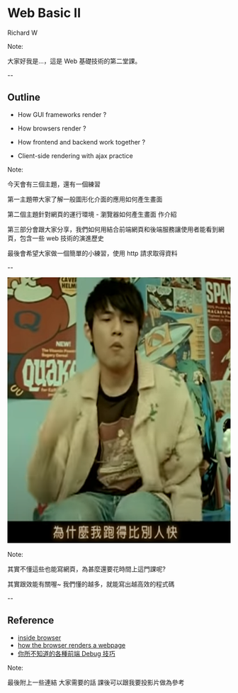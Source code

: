 # Web Basic II

Richard W

Note:

大家好我是...，這是 Web 基礎技術的第二堂課。

--

## Outline

- How GUI frameworks render ?

- How browsers render ?

- How frontend and backend work together ?

- Client-side rendering with ajax practice

Note:

今天會有三個主題，還有一個練習

第一主題帶大家了解一般圖形化介面的應用如何產生畫面

第二個主題針對網頁的運行環境 - 瀏覽器如何產生畫面 作介紹

第三部分會跟大家分享，我們如何用結合前端網頁和後端服務讓使用者能看到網頁，包含一些 web 技術的演進歷史

最後會希望大家做一個簡單的小練習，使用 http 請求取得資料

--

<img src="src/img/why-fast.png" height="600px"/>

Note:

其實不懂這些也能寫網頁，為甚麼還要花時間上這門課呢?

其實跟效能有關喔~ 我們懂的越多，就能寫出越高效的程式碼

--

## Reference

- [inside browser](https://developer.chrome.com/blog/inside-browser-part3/)
- [how the browser renders a webpage](https://medium.com/jspoint/how-the-browser-renders-a-web-page-dom-cssom-and-rendering-df10531c9969)
- [你所不知道的各種前端 Debug 技巧](https://ithelp.ithome.com.tw/users/20129636/ironman/3382)

Note:

最後附上一些連結 大家需要的話 課後可以跟我要投影片做為參考
